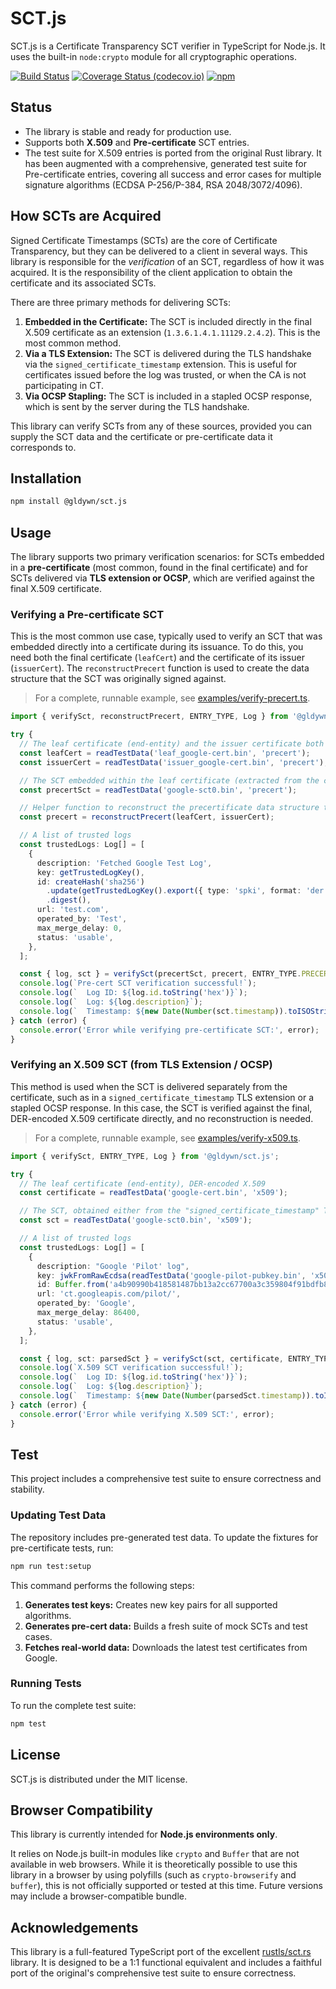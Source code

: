 # SCT.js

SCT.js is a Certificate Transparency SCT verifier in TypeScript for Node.js.
It uses the built-in `node:crypto` module for all cryptographic operations.

[![Build Status](https://github.com/Gldywn/sct.js/actions/workflows/build.yml/badge.svg)](https://github.com/Gldywn/sct.js/actions/workflows/build.yml)
[![Coverage Status (codecov.io)](https://codecov.io/gh/Gldywn/sct.js/branch/main/graph/badge.svg)](https://codecov.io/gh/Gldywn/sct.js)
[![npm](https://img.shields.io/npm/v/@gldywn/sct.js.svg)](https://www.npmjs.com/package/@gldywn/sct.js)

## Status

- The library is stable and ready for production use.
- Supports both **X.509** and **Pre-certificate** SCT entries.
- The test suite for X.509 entries is ported from the original Rust library. It has been augmented with a comprehensive, generated test suite for Pre-certificate entries, covering all success and error cases for multiple signature algorithms (ECDSA P-256/P-384, RSA 2048/3072/4096).

## How SCTs are Acquired

Signed Certificate Timestamps (SCTs) are the core of Certificate Transparency, but they can be delivered to a client in several ways. This library is responsible for the *verification* of an SCT, regardless of how it was acquired. It is the responsibility of the client application to obtain the certificate and its associated SCTs.

There are three primary methods for delivering SCTs:

1.  **Embedded in the Certificate:** The SCT is included directly in the final X.509 certificate as an extension (`1.3.6.1.4.1.11129.2.4.2`). This is the most common method.
2.  **Via a TLS Extension:** The SCT is delivered during the TLS handshake via the `signed_certificate_timestamp` extension. This is useful for certificates issued before the log was trusted, or when the CA is not participating in CT.
3.  **Via OCSP Stapling:** The SCT is included in a stapled OCSP response, which is sent by the server during the TLS handshake.

This library can verify SCTs from any of these sources, provided you can supply the SCT data and the certificate or pre-certificate data it corresponds to.

## Installation

```sh
npm install @gldywn/sct.js
```

## Usage

The library supports two primary verification scenarios: for SCTs embedded in a **pre-certificate** (most common, found in the final certificate) and for SCTs delivered via **TLS extension or OCSP**, which are verified against the final X.509 certificate.

### Verifying a Pre-certificate SCT

This is the most common use case, typically used to verify an SCT that was embedded directly into a certificate during its issuance. To do this, you need both the final certificate (`leafCert`) and the certificate of its issuer (`issuerCert`). The `reconstructPrecert` function is used to create the data structure that the SCT was originally signed against.

> For a complete, runnable example, see [examples/verify-precert.ts](./examples/verify-precert.ts).

```typescript
import { verifySct, reconstructPrecert, ENTRY_TYPE, Log } from '@gldywn/sct.js';

try {
  // The leaf certificate (end-entity) and the issuer certificate both DER-encoded X.509
  const leafCert = readTestData('leaf_google-cert.bin', 'precert');
  const issuerCert = readTestData('issuer_google-cert.bin', 'precert');

  // The SCT embedded within the leaf certificate (extracted from the certificate itself)
  const precertSct = readTestData('google-sct0.bin', 'precert');

  // Helper function to reconstruct the precertificate data structure to verify the SCT against
  const precert = reconstructPrecert(leafCert, issuerCert);

  // A list of trusted logs
  const trustedLogs: Log[] = [
    {
      description: 'Fetched Google Test Log',
      key: getTrustedLogKey(),
      id: createHash('sha256')
        .update(getTrustedLogKey().export({ type: 'spki', format: 'der' }))
        .digest(),
      url: 'test.com',
      operated_by: 'Test',
      max_merge_delay: 0,
      status: 'usable',
    },
  ];

  const { log, sct } = verifySct(precertSct, precert, ENTRY_TYPE.PRECERT_ENTRY, Date.now(), trustedLogs);
  console.log(`Pre-cert SCT verification successful!`);
  console.log(`  Log ID: ${log.id.toString('hex')}`);
  console.log(`  Log: ${log.description}`);
  console.log(`  Timestamp: ${new Date(Number(sct.timestamp)).toISOString()}`);
} catch (error) {
  console.error('Error while verifying pre-certificate SCT:', error);
}
```

### Verifying an X.509 SCT (from TLS Extension / OCSP)

This method is used when the SCT is delivered separately from the certificate, such as in a `signed_certificate_timestamp` TLS extension or a stapled OCSP response. In this case, the SCT is verified against the final, DER-encoded X.509 certificate directly, and no reconstruction is needed.

> For a complete, runnable example, see [examples/verify-x509.ts](./examples/verify-x509.ts).

```typescript
import { verifySct, ENTRY_TYPE, Log } from '@gldywn/sct.js';

try {
  // The leaf certificate (end-entity), DER-encoded X.509
  const certificate = readTestData('google-cert.bin', 'x509');

  // The SCT, obtained either from the "signed_certificate_timestamp" TLS extension or OCSP response
  const sct = readTestData('google-sct0.bin', 'x509');

  // A list of trusted logs
  const trustedLogs: Log[] = [
    {
      description: "Google 'Pilot' log",
      key: jwkFromRawEcdsa(readTestData('google-pilot-pubkey.bin', 'x509')),
      id: Buffer.from('a4b90990b418581487bb13a2cc67700a3c359804f91bdfb8e377cd0ec80ddc10', 'hex'),
      url: 'ct.googleapis.com/pilot/',
      operated_by: 'Google',
      max_merge_delay: 86400,
      status: 'usable',
    },
  ];

  const { log, sct: parsedSct } = verifySct(sct, certificate, ENTRY_TYPE.X509_ENTRY, Date.now(), trustedLogs);
  console.log(`X.509 SCT verification successful!`);
  console.log(`  Log ID: ${log.id.toString('hex')}`);
  console.log(`  Log: ${log.description}`);
  console.log(`  Timestamp: ${new Date(Number(parsedSct.timestamp)).toISOString()}`);
} catch (error) {
  console.error('Error while verifying X.509 SCT:', error);
}
```

## Test

This project includes a comprehensive test suite to ensure correctness and stability.

### Updating Test Data

The repository includes pre-generated test data. To update the fixtures for pre-certificate tests, run:

```sh
npm run test:setup
```

This command performs the following steps:
1.  **Generates test keys:** Creates new key pairs for all supported algorithms.
2.  **Generates pre-cert data:** Builds a fresh suite of mock SCTs and test cases.
3.  **Fetches real-world data:** Downloads the latest test certificates from Google.

### Running Tests

To run the complete test suite:
```sh
npm test
```

## License

SCT.js is distributed under the MIT license.

## Browser Compatibility

This library is currently intended for **Node.js environments only**.

It relies on Node.js built-in modules like `crypto` and `Buffer` that are not available in web browsers. While it is theoretically possible to use this library in a browser by using polyfills (such as `crypto-browserify` and `buffer`), this is not officially supported or tested at this time. Future versions may include a browser-compatible bundle.

## Acknowledgements

This library is a full-featured TypeScript port of the excellent [rustls/sct.rs](https://github.com/rustls/sct.rs) library. It is designed to be a 1:1 functional equivalent and includes a faithful port of the original's comprehensive test suite to ensure correctness.
